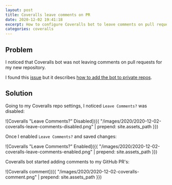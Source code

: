 ```yaml
---
layout: post
title: Coveralls leave comments on PR
date: 2020-12-02 19:41:18
excerpt: How to configure Coveralls bot to leave comments on pull requests.
categories: coveralls
---
```


## Problem

I noticed that Coveralls bot was not leaving comments on pull requests for my new repository.

I found this [issue](https://github.com/lemurheavy/coveralls-public/issues/1313) but it describes [how to add the bot to private repos](https://docs.coveralls.io/coveralls-notifications).

## Solution

Going to my Coveralls repo settings, I noticed `Leave Comments?` was disabled:

![Coveralls "Leave Comments?" Disabled]({{ "/images/2020/2020-12-02-coveralls-leave-comments-disabled.png" | prepend: site.assets_path }})

Once I enabled `Leave Comments?` and saved changes:

![Coveralls "Leave Comments?" Enabled]({{ "/images/2020/2020-12-02-coveralls-leave-comments-enabled.png" | prepend: site.assets_path }})

Coveralls bot started adding comments to my GitHub PR's:

![Coveralls comment]({{ "/images/2020/2020-12-02-coveralls-comment.png" | prepend: site.assets_path }})

